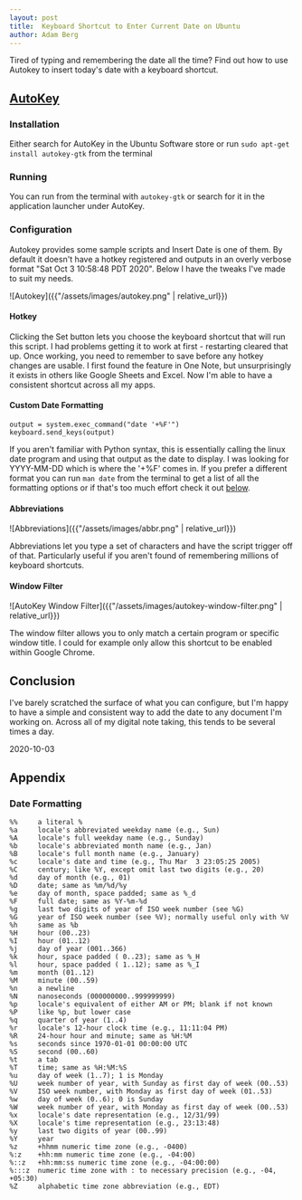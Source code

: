 ```yaml
---
layout: post
title:  Keyboard Shortcut to Enter Current Date on Ubuntu
author: Adam Berg
---
```


Tired of typing and remembering the date all the time? Find out how to use Autokey to insert today's date with a keyboard shortcut.

<!--more-->

## [AutoKey](https://github.com/autokey/autokey)

### Installation

Either search for AutoKey in the Ubuntu Software store or run `sudo apt-get install autokey-gtk` from the terminal

### Running

You can run from the terminal with `autokey-gtk` or search for it in the application launcher under AutoKey.

### Configuration

Autokey provides some sample scripts and Insert Date is one of them. By default it doesn't have a hotkey registered and outputs in an overly verbose format "Sat Oct  3 10:58:48 PDT 2020". Below I have the tweaks I've made to suit my needs.

![Autokey]({{"/assets/images/autokey.png" | relative_url}})

#### Hotkey

Clicking the Set button lets you choose the keyboard shortcut that will run this script. I had problems getting it to work at first - restarting cleared that up. Once working, you need to remember to save before any hotkey changes are usable. I first found the feature in One Note, but unsurprisingly it exists in others like Google Sheets and Excel. Now I'm able to have a consistent shortcut across all my apps.

#### Custom Date Formatting

```
output = system.exec_command("date '+%F'")
keyboard.send_keys(output)
```

If you aren't familiar with Python syntax, this is essentially calling the linux date program and using that output as the date to display. I was looking for YYYY-MM-DD which is where the '+%F' comes in. If you prefer a different format you can run `man date` from the terminal to get a list of all the formatting options or if that's too much effort check it out [below](#date-formatting).

#### Abbreviations

![Abbreviations]({{"/assets/images/abbr.png" | relative_url}})

Abbreviations let you type a set of characters and have the script trigger off of that. Particularly useful if you aren't found of remembering millions of keyboard shortcuts.

#### Window Filter

![AutoKey Window Filter]({{"/assets/images/autokey-window-filter.png" | relative_url}})

The window filter allows you to only match a certain program or specific window title. I could for example only allow this shortcut to be enabled within Google Chrome.

## Conclusion

I've barely scratched the surface of what you can configure, but I'm happy to have a simple and consistent way to add the date to any document I'm working on. Across all of my digital note taking, this tends to be several times a day.

2020-10-03

## Appendix

### Date Formatting

```
%%     a literal %
%a     locale's abbreviated weekday name (e.g., Sun)
%A     locale's full weekday name (e.g., Sunday)
%b     locale's abbreviated month name (e.g., Jan)
%B     locale's full month name (e.g., January)
%c     locale's date and time (e.g., Thu Mar  3 23:05:25 2005)
%C     century; like %Y, except omit last two digits (e.g., 20)
%d     day of month (e.g., 01)
%D     date; same as %m/%d/%y
%e     day of month, space padded; same as %_d
%F     full date; same as %Y-%m-%d
%g     last two digits of year of ISO week number (see %G)
%G     year of ISO week number (see %V); normally useful only with %V
%h     same as %b
%H     hour (00..23)
%I     hour (01..12)
%j     day of year (001..366)
%k     hour, space padded ( 0..23); same as %_H
%l     hour, space padded ( 1..12); same as %_I
%m     month (01..12)
%M     minute (00..59)
%n     a newline
%N     nanoseconds (000000000..999999999)
%p     locale's equivalent of either AM or PM; blank if not known
%P     like %p, but lower case
%q     quarter of year (1..4)
%r     locale's 12-hour clock time (e.g., 11:11:04 PM)
%R     24-hour hour and minute; same as %H:%M
%s     seconds since 1970-01-01 00:00:00 UTC
%S     second (00..60)
%t     a tab
%T     time; same as %H:%M:%S
%u     day of week (1..7); 1 is Monday
%U     week number of year, with Sunday as first day of week (00..53)
%V     ISO week number, with Monday as first day of week (01..53)
%w     day of week (0..6); 0 is Sunday
%W     week number of year, with Monday as first day of week (00..53)
%x     locale's date representation (e.g., 12/31/99)
%X     locale's time representation (e.g., 23:13:48)
%y     last two digits of year (00..99)
%Y     year
%z     +hhmm numeric time zone (e.g., -0400)
%:z    +hh:mm numeric time zone (e.g., -04:00)
%::z   +hh:mm:ss numeric time zone (e.g., -04:00:00)
%:::z  numeric time zone with : to necessary precision (e.g., -04, +05:30)
%Z     alphabetic time zone abbreviation (e.g., EDT)
```